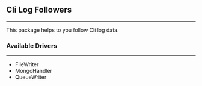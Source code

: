 
## Cli Log Followers

------

This package helps to you follow Cli log data.


### Available Drivers

------

* FileWriter
* MongoHandler
* QueueWriter